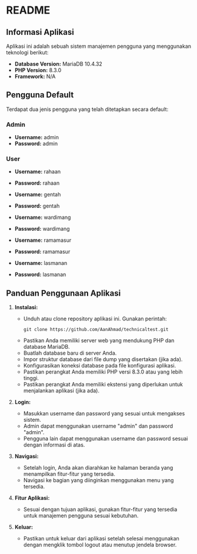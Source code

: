 # README

## Informasi Aplikasi

Aplikasi ini adalah sebuah sistem manajemen pengguna yang menggunakan teknologi berikut:

- **Database Version:** MariaDB 10.4.32
- **PHP Version:** 8.3.0
- **Framework:** N/A

## Pengguna Default

Terdapat dua jenis pengguna yang telah ditetapkan secara default:

### Admin
- **Username:** admin
- **Password:** admin

### User
- **Username:** rahaan
- **Password:** rahaan

- **Username:** gentah
- **Password:** gentah

- **Username:** wardimang
- **Password:** wardimang

- **Username:** ramamasur
- **Password:** ramamasur

- **Username:** lasmanan
- **Password:** lasmanan

## Panduan Penggunaan Aplikasi

1. **Instalasi:**
   - Unduh atau clone repository aplikasi ini. Gunakan perintah:
     ```
     git clone https://github.com/AanAhmad/technicaltest.git
     ```
   - Pastikan Anda memiliki server web yang mendukung PHP dan database MariaDB.
   - Buatlah database baru di server Anda.
   - Impor struktur database dari file dump yang disertakan (jika ada).
   - Konfigurasikan koneksi database pada file konfigurasi aplikasi.
   - Pastikan perangkat Anda memiliki PHP versi 8.3.0 atau yang lebih tinggi.
   - Pastikan perangkat Anda memiliki ekstensi yang diperlukan untuk menjalankan aplikasi (jika ada).


2. **Login:**
   - Masukkan username dan password yang sesuai untuk mengakses sistem.
   - Admin dapat menggunakan username "admin" dan password "admin".
   - Pengguna lain dapat menggunakan username dan password sesuai dengan informasi di atas.

3. **Navigasi:**
   - Setelah login, Anda akan diarahkan ke halaman beranda yang menampilkan fitur-fitur yang tersedia.
   - Navigasi ke bagian yang diinginkan menggunakan menu yang tersedia.

4. **Fitur Aplikasi:**
   - Sesuai dengan tujuan aplikasi, gunakan fitur-fitur yang tersedia untuk manajemen pengguna sesuai kebutuhan.

5. **Keluar:**
   - Pastikan untuk keluar dari aplikasi setelah selesai menggunakan dengan mengklik tombol logout atau menutup jendela browser.
